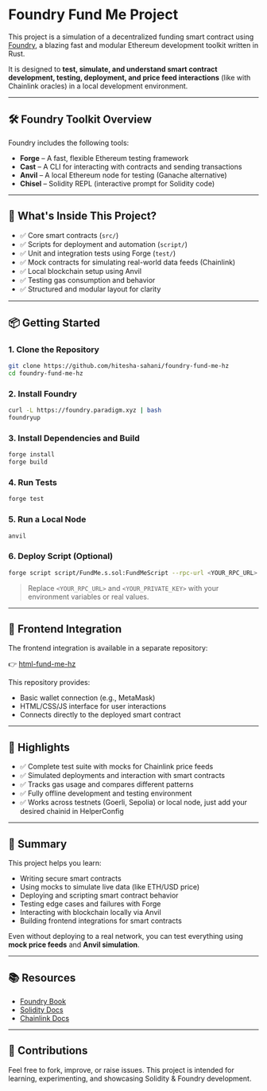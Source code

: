 
# Foundry Fund Me Project

This project is a simulation of a decentralized funding smart contract using [Foundry](https://book.getfoundry.sh/), a blazing fast and modular Ethereum development toolkit written in Rust.

It is designed to **test, simulate, and understand smart contract development, testing, deployment, and price feed interactions** (like with Chainlink oracles) in a local development environment.

---

## 🛠️ Foundry Toolkit Overview

Foundry includes the following tools:

- **Forge** – A fast, flexible Ethereum testing framework  
- **Cast** – A CLI for interacting with contracts and sending transactions  
- **Anvil** – A local Ethereum node for testing (Ganache alternative)  
- **Chisel** – Solidity REPL (interactive prompt for Solidity code)

---

## 📁 What's Inside This Project?

- ✅ Core smart contracts (`src/`)
- ✅ Scripts for deployment and automation (`script/`)
- ✅ Unit and integration tests using Forge (`test/`)
- ✅ Mock contracts for simulating real-world data feeds (Chainlink)
- ✅ Local blockchain setup using Anvil
- ✅ Testing gas consumption and behavior
- ✅ Structured and modular layout for clarity

---

## 📦 Getting Started

### 1. Clone the Repository

```bash
git clone https://github.com/hitesha-sahani/foundry-fund-me-hz
cd foundry-fund-me-hz
```

### 2. Install Foundry

```bash
curl -L https://foundry.paradigm.xyz | bash
foundryup
```

### 3. Install Dependencies and Build

```bash
forge install
forge build
```

### 4. Run Tests

```bash
forge test
```

### 5. Run a Local Node

```bash
anvil
```

### 6. Deploy Script (Optional)

```bash
forge script script/FundMe.s.sol:FundMeScript --rpc-url <YOUR_RPC_URL> --private-key <YOUR_PRIVATE_KEY>
```

> Replace `<YOUR_RPC_URL>` and `<YOUR_PRIVATE_KEY>` with your environment variables or real values.

---

## 🔌 Frontend Integration

The frontend integration is available in a separate repository:

👉 [html-fund-me-hz](https://github.com/hitesha-sahani/html-fund-me-hz)

This repository provides:
- Basic wallet connection (e.g., MetaMask)
- HTML/CSS/JS interface for user interactions
- Connects directly to the deployed smart contract

---

## 🧪 Highlights

- ✅ Complete test suite with mocks for Chainlink price feeds
- ✅ Simulated deployments and interaction with smart contracts
- ✅ Tracks gas usage and compares different patterns
- ✅ Fully offline development and testing environment
- ✅ Works across testnets (Goerli, Sepolia) or local node, just add your desired chainid in HelperConfig

---

## 🧠 Summary

This project helps you learn:
- Writing secure smart contracts
- Using mocks to simulate live data (like ETH/USD price)
- Deploying and scripting smart contract behavior
- Testing edge cases and failures with Forge
- Interacting with blockchain locally via Anvil
- Building frontend integrations for smart contracts

Even without deploying to a real network, you can test everything using **mock price feeds** and **Anvil simulation**.

---

## 📚 Resources

- [Foundry Book](https://book.getfoundry.sh/)
- [Solidity Docs](https://docs.soliditylang.org/)
- [Chainlink Docs](https://docs.chain.link/)

---

## 🤝 Contributions

Feel free to fork, improve, or raise issues. This project is intended for learning, experimenting, and showcasing Solidity & Foundry development.
